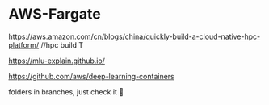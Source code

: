 # AWS-Fargate
https://aws.amazon.com/cn/blogs/china/quickly-build-a-cloud-native-hpc-platform/   //hpc build T

https://mlu-explain.github.io/

https://github.com/aws/deep-learning-containers

folders in branches, just check it :fist_oncoming:
